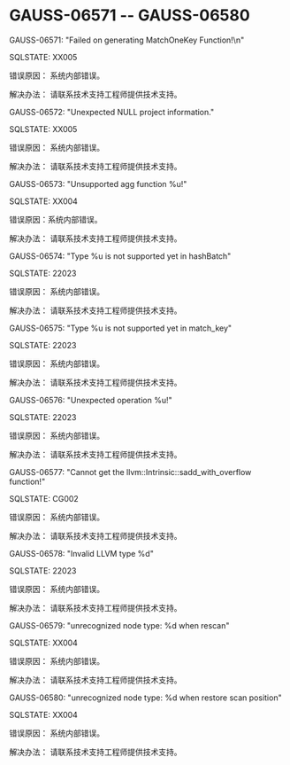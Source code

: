 # GAUSS-06571 -- GAUSS-06580<a name="ZH-CN_TOPIC_0302073319"></a>

GAUSS-06571: "Failed on generating MatchOneKey Function!\\n"

SQLSTATE: XX005

错误原因： 系统内部错误。

解决办法： 请联系技术支持工程师提供技术支持。

GAUSS-06572: "Unexpected NULL project information."

SQLSTATE: XX005

错误原因： 系统内部错误。

解决办法： 请联系技术支持工程师提供技术支持。

GAUSS-06573: "Unsupported agg function %u!"

SQLSTATE: XX004

错误原因：系统内部错误。

解决办法： 请联系技术支持工程师提供技术支持。

GAUSS-06574: "Type %u is not supported yet in hashBatch"

SQLSTATE: 22023

错误原因： 系统内部错误。

解决办法： 请联系技术支持工程师提供技术支持。

GAUSS-06575: "Type %u is not supported yet in match\_key"

SQLSTATE: 22023

错误原因： 系统内部错误。

解决办法： 请联系技术支持工程师提供技术支持。

GAUSS-06576: "Unexpected operation %u!"

SQLSTATE: 22023

错误原因： 系统内部错误。

解决办法： 请联系技术支持工程师提供技术支持。

GAUSS-06577: "Cannot get the llvm::Intrinsic::sadd\_with\_overflow function!"

SQLSTATE: CG002

错误原因： 系统内部错误。

解决办法： 请联系技术支持工程师提供技术支持。

GAUSS-06578: "Invalid LLVM type %d"

SQLSTATE: 22023

错误原因： 系统内部错误。

解决办法： 请联系技术支持工程师提供技术支持。

GAUSS-06579: "unrecognized node type: %d when rescan"

SQLSTATE: XX004

错误原因： 系统内部错误。

解决办法： 请联系技术支持工程师提供技术支持。

GAUSS-06580: "unrecognized node type: %d when restore scan position"

SQLSTATE: XX004

错误原因： 系统内部错误。

解决办法： 请联系技术支持工程师提供技术支持。

